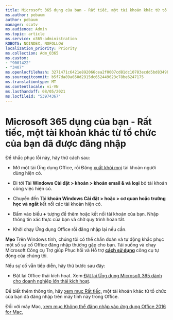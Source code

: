 ```yaml
---
title: Microsoft 365 dụng của bạn - Rất tiếc, một tài khoản khác từ tổ chức của bạn đã được đăng nhập
ms.author: pebaum
author: pebaum
manager: scotv
ms.audience: Admin
ms.topic: article
ms.service: o365-administration
ROBOTS: NOINDEX, NOFOLLOW
localization_priority: Priority
ms.collection: Adm_O365
ms.custom:
- "9001422"
- "3407"
ms.openlocfilehash: 3271471c6421e892066cea2f0007cd81dc10783ecdd5bd8349bbe298a31990ab
ms.sourcegitcommit: b5f7da89a650d2915dc652449623c78be6247175
ms.translationtype: MT
ms.contentlocale: vi-VN
ms.lasthandoff: 08/05/2021
ms.locfileid: "53974367"
---
```

# <a name="microsoft-365-apps-message---sorry-another-account-from-your-organization-is-already-signed-in"></a>Microsoft 365 dụng của bạn - Rất tiếc, một tài khoản khác từ tổ chức của bạn đã được đăng nhập

Để khắc phục lỗi này, hãy thử cách sau:

- Mở một tài Ứng dụng Office, rồi Đăng [xuất khỏi mọi](https://support.office.com/article/sign-out-of-office-5a20dc11-47e9-4b6f-945d-478cb6d92071) tài khoản người dùng hiện có.

- Đi tới Tài **Windows Cài đặt > khoản > khoản email & và loại** bỏ tài khoản công việc hiện có.

- Chuyển đến Tài **khoản Windows Cài đặt > hoặc > cơ quan hoặc trường học và ngắt** kết nối các tài khoản hiện có. 

- Bấm vào biểu **+** tượng để thêm hoặc kết nối tài khoản của bạn. Nhập thông tin xác thực của bạn và chờ quy trình hoàn tất.

- Khởi chạy Ứng dụng Office rồi đăng nhập lại nếu cần. 

**Mẹo** Trên Windows tính, chúng tôi có thể chẩn đoán và tự động khắc phục một số sự cố Office đăng nhập thường gặp cho bạn. Tải xuống và chạy Microsoft Công cụ Trợ giúp Phục hồi và Hỗ trợ **[cách sử dụng](https://aka.ms/SaRA-OfficeSignInScenario)** công cụ tự động của chúng tôi.

Nếu sự cố vẫn tiếp diễn, hãy thử bước sau đây: 

- Đặt lại Office thái kích hoạt. Xem [Đặt lại Ứng dụng Microsoft 365 dành cho doanh nghiệp lớn thái kích hoạt](https://docs.microsoft.com/office365/troubleshoot/activation/reset-office-365-proplus-activation-state).

Để biết thêm thông tin, hãy [xem mục Rất tiếc,](https://docs.microsoft.com/office/troubleshoot/error-messages/another-account-already-signed-in) một tài khoản khác từ tổ chức của bạn đã đăng nhập trên máy tính này trong Office.

Đối với máy Mac, [xem mục Không thể đăng nhập vào ứng dụng Office 2016 for Mac.](https://docs.microsoft.com/office365/troubleshoot/authentication/sign-in-to-office-2016-for-mac-fail)
